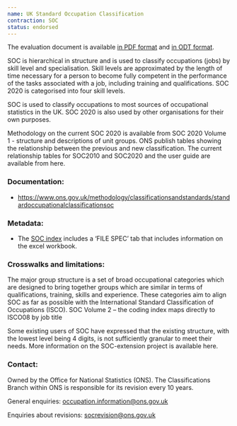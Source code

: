 ```yaml
---
name: UK Standard Occupation Classification
contraction: SOC
status: endorsed
---
```

The evaluation document is available [in PDF format](/taxonomies/soc/Taxonomy_Evaluation_Document_SOC_FINAL.pdf) and [in ODT format](/taxonomies/soc/Taxonomy_Evaluation_Document_SOC_FINAL.odt).

SOC is hierarchical in structure and is used to classify occupations (jobs) by skill level and specialisation.  Skill levels are approximated by the length of time necessary for a person to become fully competent in the performance of the tasks associated with a job, including training and qualifications. SOC 2020 is categorised into four skill levels.

SOC is used to classify occupations to most sources of occupational statistics in the UK. SOC 2020 is also used by other organisations for their own purposes.

Methodology on the current SOC 2020 is available from SOC 2020 Volume 1 - structure and descriptions of unit groups. ONS publish tables showing the relationship between the previous and new classification. The current relationship tables for SOC2010 and SOC2020 and the user guide are available from here.

### Documentation:
- [https://www.ons.gov.uk/methodology/classificationsandstandards/standardoccupationalclassificationsoc ](https://www.ons.gov.uk/methodology/classificationsandstandards/standardoccupationalclassificationsoc)

### Metadata:
- The [SOC index](https://www.ons.gov.uk/file?uri=/methodology/classificationsandstandards/standardoccupationalclassificationsoc/soc2020/soc2020volume2codingrulesandconventions/soc2020volume2thecodingindexexcel011021.xlsx) includes a ‘FILE SPEC’ tab that includes information on the excel workbook.

### Crosswalks and limitations:
The major group structure is a set of broad occupational categories which are designed to bring together groups which are similar in terms of qualifications, training, skills and experience. These categories aim to align SOC as far as possible with the International Standard Classification of Occupations (ISCO).
SOC Volume 2 – the coding index maps directly to ISCO08 by job title

Some existing users of SOC have expressed that the existing structure, with the lowest level being 4 digits, is not sufficiently granular to meet their needs. More information on the SOC-extension project is available here.

### Contact:

Owned by the Office for National Statistics (ONS). The Classifications Branch within ONS is responsible for its revision every 10 years.  

General enquiries: occupation.information@ons.gov.uk  

Enquiries about revisions: socrevision@ons.gov.uk  


